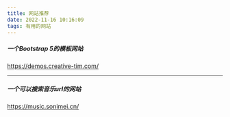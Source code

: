 ```yaml
---
title: 网站推荐
date: 2022-11-16 10:16:09
tags: 有用的网站
---
```




##### 一个Bootstrap 5的模板网站

https://demos.creative-tim.com/

------



##### 一个可以搜索音乐url的网站

https://music.sonimei.cn/